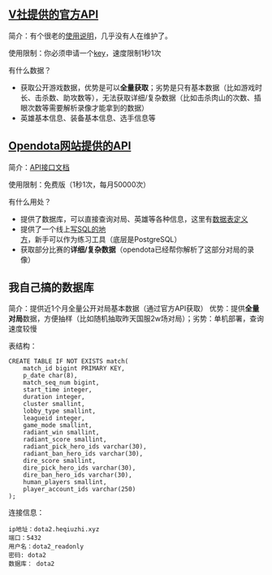 ## [V社提供的官方API](https://wiki.teamfortress.com/wiki/WebAPI)

简介：有个很老的[使用说明](https://dev.dota2.com/forum/dota-2/spectating/replays/webapi/60177-things-you-should-know-before-starting?t=58317)，几乎没有人在维护了。

使用限制：你必须申请一个[key](https://steamcommunity.com/dev)，速度限制1秒1次

有什么数据？
 - 获取公开游戏数据，优势是可以**全量获取**；劣势是只有基本数据（比如游戏时长、击杀数、助攻数等），无法获取详细/复杂数据（比如击杀肉山的次数、插眼次数等需要解析录像才能拿到的数据）
 - 英雄基本信息、装备基本信息、选手信息等

## [Opendota网站提供的API](https://www.opendota.com/api-keys)

简介：[API接口文档](https://docs.opendota.com/)

使用限制：免费版（1秒1次，每月50000次）

有什么用处？
 - 提供了数据库，可以直接查询对局、英雄等各种信息，这里有[数据表定义](https://github.com/odota/core/blob/master/sql/create_tables.sql)
 - 提供了一个线上[写SQL的地方](https://www.opendota.com/explorer?minDate=2021-08-11T04%3A39%3A45.904Z)，新手可以作为练习工具（底层是PostgreSQL）
 - 获取部分比赛的**详细/复杂数据**（opendota已经帮你解析了这部分对局的录像）

## 我自己搞的数据库

简介：提供近1个月全量公开对局基本数据（通过官方API获取）
优势：提供**全量对局**数据，方便抽样（比如随机抽取昨天国服2w场对局）；劣势：单机部署，查询速度较慢

表结构：
```
CREATE TABLE IF NOT EXISTS match(
    match_id bigint PRIMARY KEY,
    p_date char(8),
    match_seq_num bigint,
    start_time integer,
    duration integer,
    cluster smallint,
    lobby_type smallint,
    leagueid integer,
    game_mode smallint,
    radiant_win smallint,
    radiant_score smallint,
    radiant_pick_hero_ids varchar(30),
    radiant_ban_hero_ids varchar(30),
    dire_score smallint,
    dire_pick_hero_ids varchar(30),
    dire_ban_hero_ids varchar(30),
    human_players smallint,
    player_account_ids varchar(250)
);
```
连接信息：
```
ip地址：dota2.heqiuzhi.xyz
端口：5432
用户名：dota2_readonly
密码: dota2
数据库： dota2
```